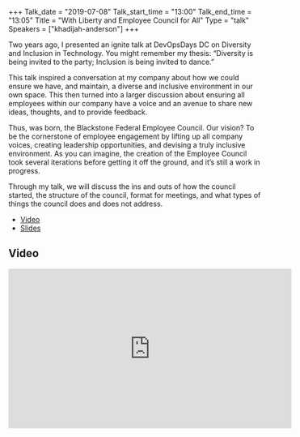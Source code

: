 +++
Talk_date = "2019-07-08"
Talk_start_time = "13:00"
Talk_end_time = "13:05"
Title = "With Liberty and Employee Council for All"
Type = "talk"
Speakers = ["khadijah-anderson"]
+++

Two years ago, I presented an ignite talk at DevOpsDays DC on Diversity and Inclusion in Technology. You might remember my thesis: “Diversity is being invited to the party; Inclusion is being invited to dance.” 

This talk inspired a conversation at my company about how we could ensure we have, and maintain, a diverse and inclusive environment in our own space. This then turned into a larger discussion about ensuring all employees within our company have a voice and an avenue to share new ideas, thoughts, and to provide feedback. 

Thus, was born, the Blackstone Federal Employee Council. Our vision? To be the cornerstone of employee engagement by lifting up all company voices, creating leadership opportunities, and devising a truly inclusive environment. As you can imagine, the creation of the Employee Council took several iterations before getting it off the ground, and it’s still a work in progress. 

Through my talk, we will discuss the ins and outs of how the council started, the structure of the council, format for meetings, and what types of things the council does and does not address.

* [Video](https://youtu.be/pZ_s-vXtauA)
* [Slides](https://drive.google.com/file/d/1hZojK9Dy7R7Lzl8WAcmLl-4QA2-G4XYD/view?usp=sharing)

## Video

<iframe width="560" height="315" src="https://www.youtube.com/embed/pZ_s-vXtauA" frameborder="0" allow="accelerometer; autoplay; encrypted-media; gyroscope; picture-in-picture" allowfullscreen></iframe>